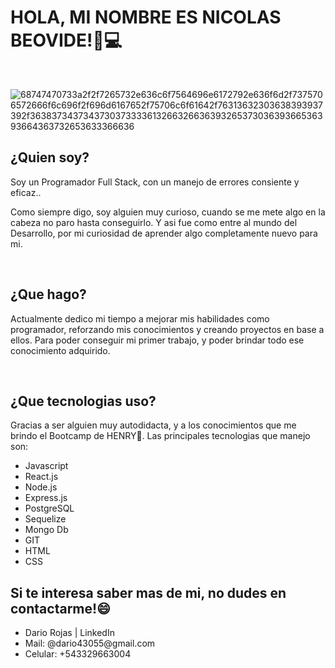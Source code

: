 ### <h1> HOLA, MI NOMBRE ES NICOLAS BEOVIDE!👾💻</h1>
<br/>

![68747470733a2f2f7265732e636c6f7564696e6172792e636f6d2f7375706572666f6c696f2f696d6167652f75706c6f61642f76313632303638393937392f363837343734373037333361326632663639326537303639366536393664363732653633366636](https://user-images.githubusercontent.com/104478980/219165521-b78d26d5-bd86-4014-a2d2-54d89e1f9121.gif)

<h2>¿Quien soy?</h2>
<p>Soy un Programador Full Stack, con un manejo de errores consiente y eficaz..

Como siempre digo, soy alguien muy curioso, cuando se me mete algo en la cabeza no paro hasta conseguirlo. Y asi fue como entre al mundo del Desarrollo, por mi curiosidad de aprender algo completamente nuevo para mi.</p>
<br/>
<h2>¿Que hago?</h2>
<p>Actualmente dedico mi tiempo a mejorar mis habilidades como programador, reforzando mis conocimientos y creando proyectos en base a ellos. 
Para poder conseguir mi primer trabajo, y poder brindar todo ese conocimiento adquirido.</p>
<br/>

<h2>¿Que tecnologias uso?</h2>
<p>Gracias a ser alguien muy autodidacta, y a los conocimientos que me brindo el Bootcamp de HENRY🚀. Las principales tecnologias que manejo son:
  <ul>
    <li>Javascript</li>
    <li>React.js</li>
    <li>Node.js</li>
    <li>Express.js</li>
    <li>PostgreSQL</li>
    <li>Sequelize</li>
    <li>Mongo Db</li>
    <li>GIT</li>
    <li>HTML</li>
    <li>CSS</li>
  </ul>
</p>

<h2>Si te interesa saber mas de mi, no dudes en contactarme!😄</h2>
  <ul>
    <li>Dario Rojas | LinkedIn </li>
    <li>Mail: @dario43055@gmail.com</li>
    <li>Celular: +543329663004 </li>

  </ul>


<!--
**nico1803/nico1803** is a ✨ _special_ ✨ repository because its `README.md` (this file) appears on your GitHub profile.

Here are some ideas to get you started:

- 🔭 I’m currently working on ...
- 🌱 I’m currently learning ...
- 👯 I’m looking to collaborate on ...
- 🤔 I’m looking for help with ...
- 💬 Ask me about ...
- 📫 How to reach me: ...
- 😄 Pronouns: ...
- ⚡ Fun fact: ...
-->

